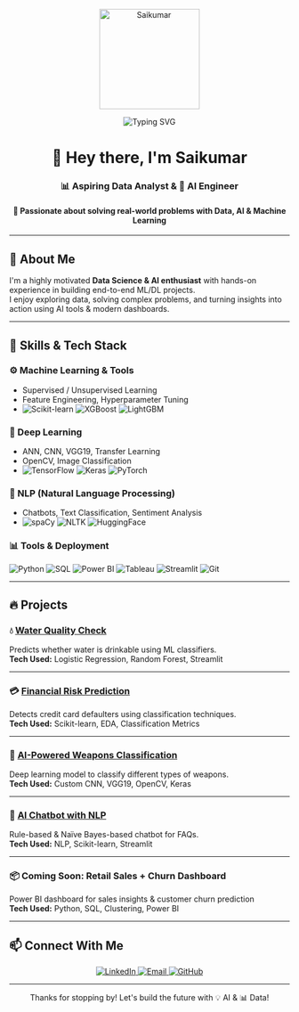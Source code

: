 <p align="center">
  <img src="https://raw.githubusercontent.com/ysaikumar21/ysaikumar21/main/profile%20Git.png" alt="Saikumar" width="180" />
</p>

<!-- Typing Heading -->
<p align="center">
  <img src="https://readme-typing-svg.demolab.com?font=Fira+Code&pause=1000&color=3DDC84&center=true&vCenter=true&width=435&lines=Data+Science+Enthusiast;AI+Project+Builder;Open+to+Work+%F0%9F%9A%80" alt="Typing SVG" />
</p>

<!-- Welcome Heading -->
<h1 align="center">👋 Hey there, I'm <strong>Saikumar</strong></h1>
<h3 align="center">📊 Aspiring Data Analyst & 🤖 AI Engineer</h3>
<h4 align="center">🚀 Passionate about solving real-world problems with <strong>Data, AI & Machine Learning</strong></h4>

---

## 🧠 About Me

I'm a highly motivated **Data Science & AI enthusiast** with hands-on experience in building end-to-end ML/DL projects.  
I enjoy exploring data, solving complex problems, and turning insights into action using AI tools & modern dashboards.

---

## 🚀 Skills & Tech Stack

### ⚙️ Machine Learning & Tools  
- Supervised / Unsupervised Learning  
- Feature Engineering, Hyperparameter Tuning  
- ![Scikit-learn](https://img.shields.io/badge/Scikit--Learn-F7931E?logo=scikit-learn&logoColor=white&style=for-the-badge)
![XGBoost](https://img.shields.io/badge/XGBoost-EC3237?logo=xgboost&logoColor=white&style=for-the-badge)
![LightGBM](https://img.shields.io/badge/LightGBM-2C8EBB?style=for-the-badge&logo=lightgbm&logoColor=white)

### 🤖 Deep Learning  
- ANN, CNN, VGG19, Transfer Learning  
- OpenCV, Image Classification  
- ![TensorFlow](https://img.shields.io/badge/TensorFlow-FF6F00?logo=tensorflow&logoColor=white&style=for-the-badge)
![Keras](https://img.shields.io/badge/Keras-D00000?logo=keras&logoColor=white&style=for-the-badge)
![PyTorch](https://img.shields.io/badge/PyTorch-EE4C2C?logo=pytorch&logoColor=white&style=for-the-badge)

### 🧠 NLP (Natural Language Processing)  
- Chatbots, Text Classification, Sentiment Analysis  
- ![spaCy](https://img.shields.io/badge/spaCy-09A3D5?style=for-the-badge&logo=spacy&logoColor=white)
![NLTK](https://img.shields.io/badge/NLTK-3F7EBD?style=for-the-badge&logo=nltk&logoColor=white)
![HuggingFace](https://img.shields.io/badge/HuggingFace-FFD21F?logo=huggingface&logoColor=black&style=for-the-badge)

### 📊 Tools & Deployment  
![Python](https://img.shields.io/badge/Python-3776AB?logo=python&logoColor=white&style=for-the-badge)
![SQL](https://img.shields.io/badge/SQL-025E8C?logo=sqlite&logoColor=white&style=for-the-badge)
![Power BI](https://img.shields.io/badge/Power%20BI-F2C811?logo=powerbi&logoColor=black&style=for-the-badge)
![Tableau](https://img.shields.io/badge/Tableau-E97627?logo=tableau&logoColor=white&style=for-the-badge)
![Streamlit](https://img.shields.io/badge/Streamlit-FF4B4B?logo=streamlit&logoColor=white&style=for-the-badge)
![Git](https://img.shields.io/badge/Git-F05032?logo=git&logoColor=white&style=for-the-badge)

---

## 🔥 Projects

### 💧 [Water Quality Check](https://water-quality-check-index-7.streamlit.app/)  
Predicts whether water is drinkable using ML classifiers.  
**Tech Used:** Logistic Regression, Random Forest, Streamlit  

---

### 💳 [Financial Risk Prediction](https://financial-risk-prediction-credit-card-default-classification.streamlit.app/)  
Detects credit card defaulters using classification techniques.  
**Tech Used:** Scikit-learn, EDA, Classification Metrics  

---

### 🔫 [AI-Powered Weapons Classification](https://ai-powered-weapons-classification-with-custom-cnn-vgg19-hmfjcf.streamlit.app/)  
Deep learning model to classify different types of weapons.  
**Tech Used:** Custom CNN, VGG19, OpenCV, Keras  

---

### 🤖 [AI Chatbot with NLP](https://ai-chatbot-app-saikumar.streamlit.app/)  
Rule-based & Naïve Bayes-based chatbot for FAQs.  
**Tech Used:** NLP, Scikit-learn, Streamlit  

---

### 📦 Coming Soon: Retail Sales + Churn Dashboard  
Power BI dashboard for sales insights & customer churn prediction  
**Tech Used:** Python, SQL, Clustering, Power BI

---

## 📫 Connect With Me

<p align="center">
  <a href="https://www.linkedin.com/in/saikumar-y-853666317/" target="_blank">
    <img alt="LinkedIn" src="https://img.shields.io/badge/LinkedIn-blue?logo=linkedin&style=for-the-badge&logoColor=white">
  </a>
  <a href="mailto:saikumar76y@gmail.com">
    <img alt="Email" src="https://img.shields.io/badge/Gmail-D14836?logo=gmail&logoColor=white&style=for-the-badge">
  </a>
  <a href="https://github.com/ysaikumar21/saikumar21" target="_blank">
    <img alt="GitHub" src="https://img.shields.io/badge/GitHub-100000?logo=github&logoColor=white&style=for-the-badge">
  </a>
</p>

---

<p align="center">Thanks for stopping by! Let's build the future with 💡 AI & 📊 Data!</p>
